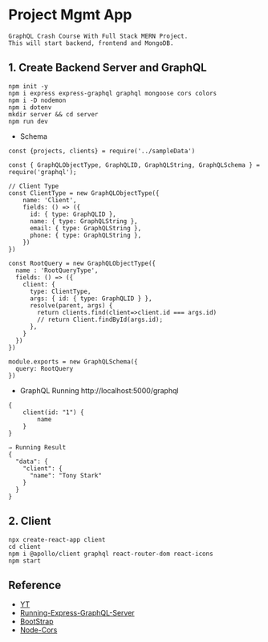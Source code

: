 # Project Mgmt App

```
GraphQL Crash Course With Full Stack MERN Project.
This will start backend, frontend and MongoDB.
```

## 1. Create Backend Server and GraphQL

```
npm init -y
npm i express express-graphql graphql mongoose cors colors
npm i -D nodemon
npm i dotenv
mkdir server && cd server
npm run dev
```

- Schema

```
const {projects, clients} = require('../sampleData')

const { GraphQLObjectType, GraphQLID, GraphQLString, GraphQLSchema } = require('graphql');

// Client Type
const ClientType = new GraphQLObjectType({
    name: 'Client',
    fields: () => ({
      id: { type: GraphQLID },
      name: { type: GraphQLString },
      email: { type: GraphQLString },
      phone: { type: GraphQLString },
    })
})

const RootQuery = new GraphQLObjectType({
  name : 'RootQueryType',
  fields: () => ({
    client: {
      type: ClientType,
      args: { id: { type: GraphQLID } },
      resolve(parent, args) {
        return clients.find(client=>client.id === args.id)
        // return Client.findById(args.id);
      },
    }
  })
})

module.exports = new GraphQLSchema({
  query: RootQuery
})

```

- GraphQL Running
  http://localhost:5000/graphql

```
{
    client(id: "1") {
        name
    }
}

⇒ Running Result
{
  "data": {
    "client": {
      "name": "Tony Stark"
    }
  }
}
```

## 2. Client

```
npx create-react-app client
cd client
npm i @apollo/client graphql react-router-dom react-icons
npm start
```

## Reference
- [YT](https://www.youtube.com/watch?v=BcLNfwF04Kw)
- [Running-Express-GraphQL-Server](https://graphql.org/graphql-js/running-an-express-graphql-server/)
- [BootStrap](https://getbootstrap.com/)
- [Node-Cors](https://expressjs.com/en/resources/middleware/cors.html)
